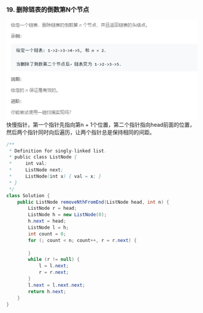 ### 19. 删除链表的倒数第N个节点
![](../imgs/2019-02-02_192626.png)   
快慢指针，第一个指针先指向第n + 1个位置，第二个指针指向head前面的位置，然后两个指针同时向后遍历，让两个指针总是保持相同的间距。
```java
/**
 * Definition for singly-linked list.
 * public class ListNode {
 *     int val;
 *     ListNode next;
 *     ListNode(int x) { val = x; }
 * }
 */
class Solution {
    public ListNode removeNthFromEnd(ListNode head, int n) {
        ListNode r = head;
        ListNode h = new ListNode(0);
        h.next = head;
        ListNode l = h;
        int count = 0;
        for (; count < n; count++, r = r.next) {

        }
        while (r != null) {
            l = l.next;
            r = r.next;
        }
        l.next = l.next.next;
        return h.next;
    }
}
```